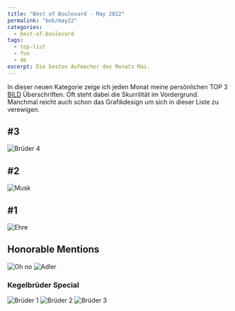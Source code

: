 ```yaml
---
title: "Best of Boulevard - May 2022"
permalink: "bob/may22"
categories:
  - best-of-boulevard
tags:
  - top-list
  - fun
  - de
excerpt: Die besten Aufmacher des Monats Mai.
---
```


In dieser neuen Kategorie zeige ich jeden Monat meine persönlichen TOP 3 [BILD](https://www.bild.de/) Überschriften.
Oft steht dabei die Skurrilität im Vordergrund.
Manchmal reicht auch schon das Grafikdesign um sich in dieser Liste zu verewigen.


## #3
![Brüder 4](https://mjt91-blog-images.s3.eu-north-1.amazonaws.com/bob/2022-05/kegelbrothers_4.jpg)


## #2
![Musk](https://mjt91-blog-images.s3.eu-north-1.amazonaws.com/bob/2022-05/musk.jpg)


## #1
![Ehre](https://mjt91-blog-images.s3.eu-north-1.amazonaws.com/bob/2022-05/ehre.jpg)


## Honorable Mentions
![Oh no](https://mjt91-blog-images.s3.eu-north-1.amazonaws.com/bob/2022-05/bibi.jpg)
![Adler](https://mjt91-blog-images.s3.eu-north-1.amazonaws.com/bob/2022-05/atilla.jpg)


### Kegelbrüder Special
![Brüder 1](https://mjt91-blog-images.s3.eu-north-1.amazonaws.com/bob/2022-05/kegelbrothers_1.jpg)
![Brüder 2](https://mjt91-blog-images.s3.eu-north-1.amazonaws.com/bob/2022-05/kegelbrothers_2.jpg)
![Brüder 3](https://mjt91-blog-images.s3.eu-north-1.amazonaws.com/bob/2022-05/kegelbrothers_3.jpg)

